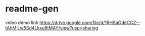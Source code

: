 # readme-gen

video demo link 
https://drive.google.com/file/d/1RHSaOdeCCZ--tAhMjLw5Sd4Lkxu8tMAY/view?usp=sharing
